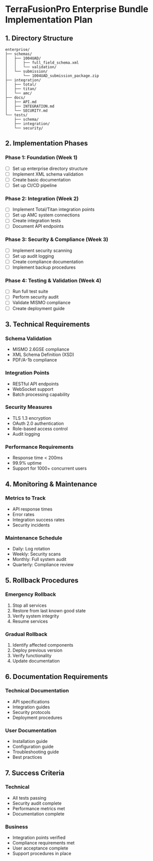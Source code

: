 # TerraFusionPro Enterprise Bundle Implementation Plan

## 1. Directory Structure
```
enterprise/
├── schemas/
│   ├── 1004UAD/
│   │   ├── full_field_schema.xml
│   │   └── validation/
│   └── submission/
│       └── 1004UAD_submission_package.zip
├── integration/
│   ├── total/
│   ├── titan/
│   └── amc/
├── docs/
│   ├── API.md
│   ├── INTEGRATION.md
│   └── SECURITY.md
└── tests/
    ├── schema/
    ├── integration/
    └── security/
```

## 2. Implementation Phases

### Phase 1: Foundation (Week 1)
- [ ] Set up enterprise directory structure
- [ ] Implement XML schema validation
- [ ] Create basic documentation
- [ ] Set up CI/CD pipeline

### Phase 2: Integration (Week 2)
- [ ] Implement Total/Titan integration points
- [ ] Set up AMC system connections
- [ ] Create integration tests
- [ ] Document API endpoints

### Phase 3: Security & Compliance (Week 3)
- [ ] Implement security scanning
- [ ] Set up audit logging
- [ ] Create compliance documentation
- [ ] Implement backup procedures

### Phase 4: Testing & Validation (Week 4)
- [ ] Run full test suite
- [ ] Perform security audit
- [ ] Validate MISMO compliance
- [ ] Create deployment guide

## 3. Technical Requirements

### Schema Validation
- MISMO 2.6GSE compliance
- XML Schema Definition (XSD)
- PDF/A-1b compliance

### Integration Points
- RESTful API endpoints
- WebSocket support
- Batch processing capability

### Security Measures
- TLS 1.3 encryption
- OAuth 2.0 authentication
- Role-based access control
- Audit logging

### Performance Requirements
- Response time < 200ms
- 99.9% uptime
- Support for 1000+ concurrent users

## 4. Monitoring & Maintenance

### Metrics to Track
- API response times
- Error rates
- Integration success rates
- Security incidents

### Maintenance Schedule
- Daily: Log rotation
- Weekly: Security scans
- Monthly: Full system audit
- Quarterly: Compliance review

## 5. Rollback Procedures

### Emergency Rollback
1. Stop all services
2. Restore from last known good state
3. Verify system integrity
4. Resume services

### Gradual Rollback
1. Identify affected components
2. Deploy previous version
3. Verify functionality
4. Update documentation

## 6. Documentation Requirements

### Technical Documentation
- API specifications
- Integration guides
- Security protocols
- Deployment procedures

### User Documentation
- Installation guide
- Configuration guide
- Troubleshooting guide
- Best practices

## 7. Success Criteria

### Technical
- All tests passing
- Security audit complete
- Performance metrics met
- Documentation complete

### Business
- Integration points verified
- Compliance requirements met
- User acceptance complete
- Support procedures in place 